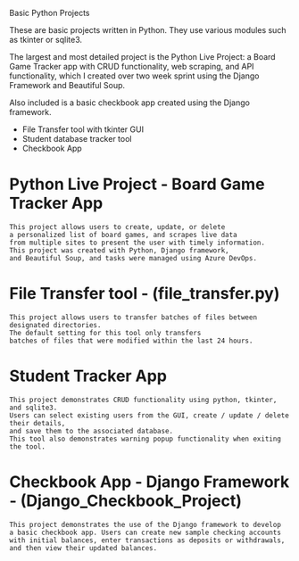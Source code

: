 Basic Python Projects

These are basic projects written in Python. They use various modules such as tkinter or sqlite3.

The largest and most detailed project is the Python Live Project: a Board Game Tracker app with CRUD functionality, web scraping, and API functionality, which I created over two week sprint using the Django Framework and Beautiful Soup.

Also included is a basic checkbook app created using the Django framework.

- File Transfer tool with tkinter GUI
- Student database tracker tool
- Checkbook App


# Python Live Project - Board Game Tracker App

    This project allows users to create, update, or delete 
    a personalized list of board games, and scrapes live data 
    from multiple sites to present the user with timely information. 
    This project was created with Python, Django framework, 
    and Beautiful Soup, and tasks were managed using Azure DevOps.

# File Transfer tool - (file_transfer.py)


	This project allows users to transfer batches of files between 
    designated directories. 
	The default setting for this tool only transfers 
    batches of files that were modified within the last 24 hours.
	

# Student Tracker App  
	
	This project demonstrates CRUD functionality using python, tkinter, and sqlite3. 
	Users can select existing users from the GUI, create / update / delete their details, 
    and save them to the associated database.
	This tool also demonstrates warning popup functionality when exiting the tool.

# Checkbook App - Django Framework - (Django_Checkbook_Project)

	
	This project demonstrates the use of the Django framework to develop
	a basic checkbook app. Users can create new sample checking accounts
	with initial balances, enter transactions as deposits or withdrawals,
	and then view their updated balances.